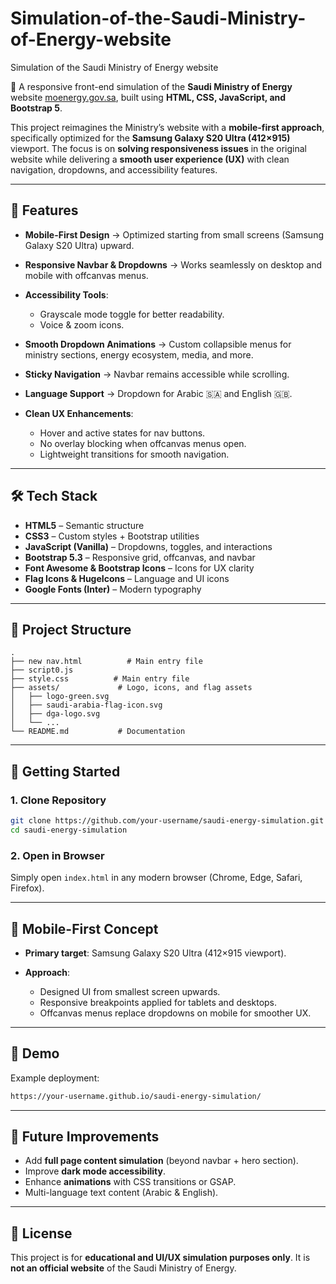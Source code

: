 # Simulation-of-the-Saudi-Ministry-of-Energy-website
Simulation of the Saudi Ministry of Energy website

🚀 A responsive front-end simulation of the **Saudi Ministry of Energy** website [moenergy.gov.sa](https://www.moenergy.gov.sa/en/ministry), built using **HTML, CSS, JavaScript, and Bootstrap 5**.

This project reimagines the Ministry’s website with a **mobile-first approach**, specifically optimized for the **Samsung Galaxy S20 Ultra (412×915)** viewport. The focus is on **solving responsiveness issues** in the original website while delivering a **smooth user experience (UX)** with clean navigation, dropdowns, and accessibility features.

---

## 📱 Features

* **Mobile-First Design** → Optimized starting from small screens (Samsung Galaxy S20 Ultra) upward.
* **Responsive Navbar & Dropdowns** → Works seamlessly on desktop and mobile with offcanvas menus.
* **Accessibility Tools**:

  * Grayscale mode toggle for better readability.
  * Voice & zoom icons.
* **Smooth Dropdown Animations** → Custom collapsible menus for ministry sections, energy ecosystem, media, and more.
* **Sticky Navigation** → Navbar remains accessible while scrolling.
* **Language Support** → Dropdown for Arabic 🇸🇦 and English 🇬🇧.
* **Clean UX Enhancements**:

  * Hover and active states for nav buttons.
  * No overlay blocking when offcanvas menus open.
  * Lightweight transitions for smooth navigation.

---

## 🛠️ Tech Stack

* **HTML5** – Semantic structure
* **CSS3** – Custom styles + Bootstrap utilities
* **JavaScript (Vanilla)** – Dropdowns, toggles, and interactions
* **Bootstrap 5.3** – Responsive grid, offcanvas, and navbar
* **Font Awesome & Bootstrap Icons** – Icons for UX clarity
* **Flag Icons & HugeIcons** – Language and UI icons
* **Google Fonts (Inter)** – Modern typography

---

## 📂 Project Structure

```
.
├── new nav.html          # Main entry file
├── script0.js          
├── style.css          # Main entry file
├── assets/             # Logo, icons, and flag assets
│   ├── logo-green.svg
│   ├── saudi-arabia-flag-icon.svg
│   ├── dga-logo.svg
│   └── ...
└── README.md           # Documentation
```

---

## 🚀 Getting Started

### 1. Clone Repository

```bash
git clone https://github.com/your-username/saudi-energy-simulation.git
cd saudi-energy-simulation
```

### 2. Open in Browser

Simply open `index.html` in any modern browser (Chrome, Edge, Safari, Firefox).

---

## 📱 Mobile-First Concept

* **Primary target**: Samsung Galaxy S20 Ultra (412×915 viewport).
* **Approach**:

  * Designed UI from smallest screen upwards.
  * Responsive breakpoints applied for tablets and desktops.
  * Offcanvas menus replace dropdowns on mobile for smoother UX.

---

## 🌟 Demo


Example deployment:

```bash
https://your-username.github.io/saudi-energy-simulation/
```

---

## 📌 Future Improvements

* Add **full page content simulation** (beyond navbar + hero section).
* Improve **dark mode accessibility**.
* Enhance **animations** with CSS transitions or GSAP.
* Multi-language text content (Arabic & English).

---

## 📜 License

This project is for **educational and UI/UX simulation purposes only**.
It is **not an official website** of the Saudi Ministry of Energy.


